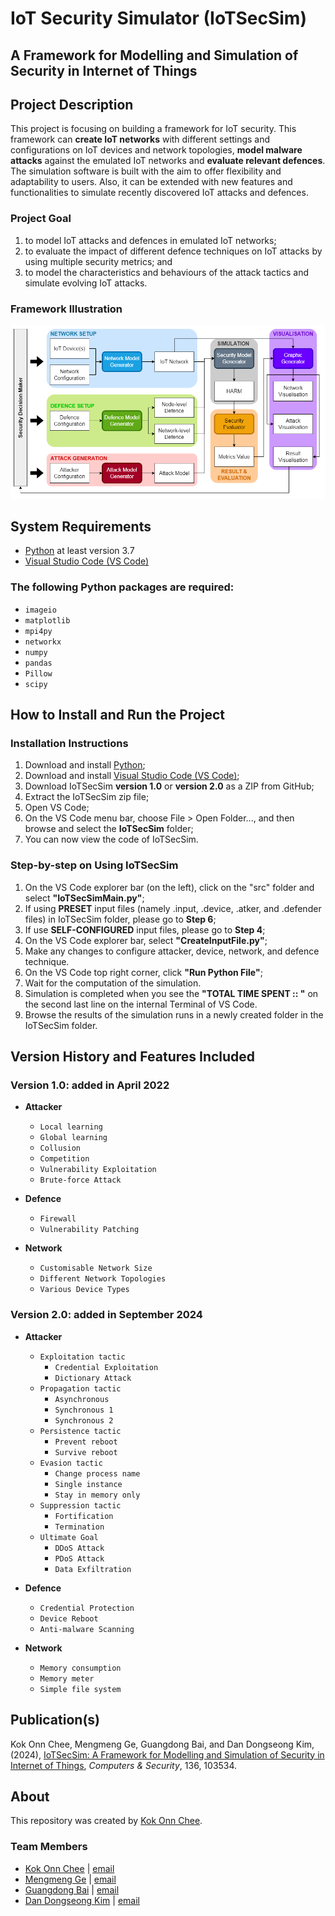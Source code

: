 # IoT Security Simulator (IoTSecSim)
## A Framework for Modelling and Simulation of Security in Internet of Things


## Project Description
This project is focusing on building a framework for IoT security. This framework can **create IoT networks** with different settings and configurations on IoT devices and network topologies, **model malware attacks** against the emulated IoT networks and **evaluate relevant defences**. The simulation software is built with the aim to offer flexibility and adaptability to users. Also, it can be extended with new features and functionalities to simulate recently discovered IoT attacks and defences.

### Project Goal
1. to model IoT attacks and defences in emulated IoT networks;
2. to evaluate the impact of different defence techniques on IoT attacks by using multiple security metrics; and
3. to model the characteristics and behaviours of the attack tactics and simulate evolving IoT attacks.

### Framework Illustration
![IoTSecSim framework](https://github.com/kokonnchee/IoTSecSim/blob/main/framework.png?raw=true)



## System Requirements
* [Python](https://www.python.org/downloads/) at least version 3.7
* [Visual Studio Code (VS Code)](https://code.visualstudio.com/)

### The following Python packages are required:
* `imageio`
* `matplotlib`
* `mpi4py`
* `networkx`
* `numpy`
* `pandas`
* `Pillow`
* `scipy`



## How to Install and Run the Project
### Installation Instructions
1. Download and install [Python](https://www.python.org/downloads/);
2. Download and install [Visual Studio Code (VS Code)](https://code.visualstudio.com/);
3. Download IoTSecSim **version 1.0** or **version 2.0** as a ZIP from GitHub;
4. Extract the IoTSecSim zip file;
5. Open VS Code;
6. On the VS Code menu bar, choose File > Open Folder..., and then browse and select the **IoTSecSim** folder;
7. You can now view the code of IoTSecSim.

### Step-by-step on Using IoTSecSim
1. On the VS Code explorer bar (on the left), click on the "src" folder and select **"IoTSecSimMain.py"**;
2. If using **PRESET** input files (namely .input, .device, .atker, and .defender files) in IoTSecSim folder, please go to **Step 6**;
3. If use **SELF-CONFIGURED** input files, please go to **Step 4**;
4. On the VS Code explorer bar, select **"CreateInputFile.py"**;
5. Make any changes to configure attacker, device, network, and defence technique. 
6. On the VS Code top right corner, click **"Run Python File"**; 
7. Wait for the computation of the simulation.
8. Simulation is completed when you see the **"TOTAL TIME SPENT :: "** on the second last line on the internal Terminal of VS Code.
9. Browse the results of the simulation runs in a newly created folder in the IoTSecSim folder.



## Version History and Features Included
### Version 1.0: added in April 2022
* **Attacker**
  * `Local learning`
  * `Global learning`
  * `Collusion`
  * `Competition`
  * `Vulnerability Exploitation`
  * `Brute-force Attack`

* **Defence**
  * `Firewall`
  * `Vulnerability Patching`

* **Network**
  * `Customisable Network Size`
  * `Different Network Topologies`
  * `Various Device Types`

### Version 2.0: added in September 2024
* **Attacker**
  * `Exploitation tactic`
    * `Credential Exploitation`
    * `Dictionary Attack`
  * `Propagation tactic`
    * `Asynchronous`
    * `Synchronous 1`
    * `Synchronous 2`
  * `Persistence tactic`
    * `Prevent reboot`
    * `Survive reboot`
  * `Evasion tactic`
    * `Change process name`
    * `Single instance`
    * `Stay in memory only`
  * `Suppression tactic`
    * `Fortification`
    * `Termination`
  * `Ultimate Goal`
    * `DDoS Attack`
    * `PDoS Attack`
    * `Data Exfiltration`

* **Defence**
  * `Credential Protection`
  * `Device Reboot`
  * `Anti-malware Scanning`

* **Network**
  * `Memory consumption`
  * `Memory meter`
  * `Simple file system`



## Publication(s)
Kok Onn Chee, Mengmeng Ge, Guangdong Bai, and Dan Dongseong Kim, (2024),
[IoTSecSim: A Framework for Modelling and Simulation of Security in Internet of Things](https://doi.org/10.1016/j.cose.2023.103534), 
_Computers & Security_, 136, 103534.



## About
This repository was created by [Kok Onn Chee](https://sites.google.com/view/kokonnchee).

### Team Members
* [Kok Onn Chee](https://sites.google.com/view/kokonnchee) | [email](mailto:kokonn.chee@student.uq.edu.au?subject=[GitHub]IoTSecSim)
* [Mengmeng Ge](https://sites.google.com/site/mengmengge88) | [email](mailto:mge43@uclive.ac.nz?subject=[GitHub]IoTSecSim)
* [Guangdong Bai](https://baigd.github.io/) | [email](mailto:g.bai@uq.edu.au?subject=[GitHub]IoTSecSim)
* [Dan Dongseong Kim](https://sites.google.com/view/dsteam/)  |  [email](mailto:dan.kim@uq.edu.au?subject=[GitHub]IoTSecSim)
